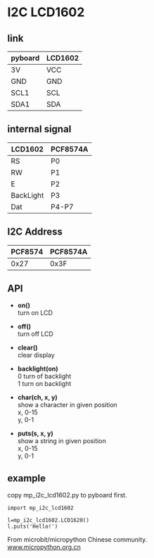 # I2C LCD1602


## link

| pyboard | LCD1602 |
|--|--|
| 3V | VCC |
| GND | GND |
| SCL1 | SCL |
| SDA1 | SDA |


## internal signal

|LCD1602  | PCF8574A |
|--|--|
|RS  |P0  |
|RW  |P1  |
|E  |P2  |
|BackLight  |P3  |
|Dat  |P4-P7  |

## I2C Address

| PCF8574 | PCF8574A |
|--|--|
| 0x27 | 0x3F |


## API

* **on()**  
turn on LCD  

* **off()**  
turn off LCD

* **clear()**  
clear display

* **backlight(on)**  
0 turn of backlight  
1 turn on backlight

* **char(ch, x, y)**  
show a character in given position  
x, 0-15  
y, 0-1

* **puts(s, x, y)**  
show a string in given position  
x, 0-15  
y, 0-1


## example

copy mp_i2c_lcd1602.py to pyboard first.

```
import mp_i2c_lcd1602

l=mp_i2c_lcd1602.LCD1620()
l.puts('Hello!')
```

From microbit/micropython Chinese community.  
www.micropython.org.cn
